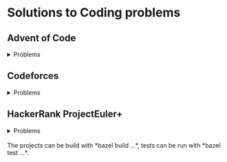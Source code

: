 # Solutions to Coding problems

## Advent of Code

<details>
<summary>Problems</summary>

* [2020 Day  1: Report Repair](https://adventofcode.com/2020/day/1)
* [2020 Day  2: Password Philosophy](https://adventofcode.com/2020/day/2)
* [2020 Day  3: Toboggan Trajectory](https://adventofcode.com/2020/day/3)
* [2020 Day  4: Binary Boarding](https://adventofcode.com/2020/day/4)
* [2020 Day 11: Seating System](https://adventofcode.com/2020/day/11)
* [2020 Day 12: Rain Risk](https://adventofcode.com/2020/day/12)
* [2020 Day 13: Shuttle Search](https://adventofcode.com/2020/day/13)
* [2020 Day 14: Docking Data](https://adventofcode.com/2020/day/14)
* [2020 Day 15: Rambunctious Recitation](https://adventofcode.com/2020/day/15)
* [2020 Day 16: Ticket Translation](https://adventofcode.com/2020/day/16)
* [2020 Day 17: Conway Cubes](https://adventofcode.com/2020/day/17)
* [2020 Day 18: Operation Order](https://adventofcode.com/2020/day/18)
* [2020 Day 19: Monster Messages](https://adventofcode.com/2020/day/19)
* [2020 Day 20: Jurassic Jigsaw](https://adventofcode.com/2020/day/20)
* [2020 Day 21: Allergen Assessment](https://adventofcode.com/2020/day/21)
* [2020 Day 22: Crab Combat](https://adventofcode.com/2020/day/22)

</details>

## Codeforces

<details>
<summary>Problems</summary>

* [1A Theatre Square](https://codeforces.com/problemset/problem/1/A) *1300*
* [2B The Least Round Way](https://codeforces.com/problemset/problem/2/B) *2000*
* [8B Obsession with Robots](https://codeforces.com/problemset/problem/8/B) *1400*
* [20C Dijkstra?](https://codeforces.com/contest/20/problem/C) *1900*
* [131D Subway](https://codeforces.com/contest/131/problem/D) *1600*
* [132C Logo Turtle](https://codeforces.com/contest/132/problem/C) *1800*
* [229 Planets](https://codeforces.com/problemset/problem/229/B) *1700*
* [292B Network Topology](https://codeforces.com/problemset/problem/292/B) *1400*
* [618D Hamiltonian Spanning Tree](https://codeforces.com/problemset/problem/618/D) *2200*
* [793B Igor and his way to work](https://codeforces.com/contest/793/problem/B) *1600*
* [1157D N Problems During K Days](https://codeforces.com/problemset/problem/1157/D) *2100*
* [1244C The Football Season](https://codeforces.com/problemset/problem/1244/C) *1900*
* [1256A Payment Without Change](https://codeforces.com/problemset/problem/1256/A) *1000*
* [1256B Minimize the Permutation](https://codeforces.com/problemset/problem/1256/B) *1400*
* [1256C Platforms Jumping ](https://codeforces.com/problemset/problem/1256/C) *1700*
* [1256E Yet Another Division Into Teams](https://codeforces.com/problemset/problem/1256/E) *2200*
* [1257D Yet Another Monster Killing Problem ](https://codeforces.com/problemset/problem/1257/D) *1700*
* [1257E The Contest](https://codeforces.com/problemset/problem/1257/E) *2000*
* [1313C1 Skyscrapers (easy version)](https://codeforces.com/contest/1313/problem/C1) *1500*
* [1313C2 Skyscrapers (hard version)](https://codeforces.com/contest/1313/problem/C2) *1900*
* [1398C Good Subarrays](https://codeforces.com/problemset/problem/1398/C) *1600*
* [1398D Colored Rectangles](https://codeforces.com/problemset/problem/1398/D) *1800*
* [1418C Mortal Kombat Tower](https://codeforces.com/contest/1418/problem/C) *1500*
* [1424G Years](https://codeforces.com/problemset/problem/1424/G) *1300*
* [1427B Chess Cheater](https://codeforces.com/contest/1427/problem/B) *1400*
* [1455D Sequence and Swaps](https://codeforces.com/contest/1455/problem/D) *1600*

</details>

## HackerRank ProjectEuler+

<details>
<summary>Problems</summary>

* [#1 Multiples of 3 and 5](https://www.hackerrank.com/contests/projecteuler/challenges/euler001/problem)
* [#2 Even Fibonacci numbers](https://www.hackerrank.com/contests/projecteuler/challenges/euler002/problem)
* [#3 Largest prime factor](https://www.hackerrank.com/contests/projecteuler/challenges/euler003/problem)

</details>
<br>
The projects can be build with *bazel build ...*, tests can be run with *bazel test ...*.
